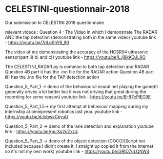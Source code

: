 # CELESTINI-questionnair-2018
Our submission to CELESTINI 2018 questionnaire

relevant videos : 
Question 4 : 
The Video in which I demonstrate The RADAR AND the tap detection
(demonstrating both in the same video)
youtube link - https://youtu.be/7dLo0hY6_90

The video of me demonstrating the accuracy of the HCSR04 ultrasonic sensor(part ii) b) and c)) 
youtube link - https://youtu.be/LJj8kKQJL9Q

The CELESTINI_RADAR.py is common to both tap detection and RADAR 
Question 4B part i) has the .ino file for the RADAR action
Question 4B part iii) has the .ino file for the TAP detection action

Question_5_Part_1 -> demo of the behavioural neural net playing the game(It generally drives a lot better but it was not driving that great 
during the recording for some reason)
youtube link - https://youtu.be/B-87ePlEG9E

Question_5_Part_1.5-> my first attempt at behaviour mapping during my internship at omnipresent robotics last year.
youtube link - https://youtu.be/dJcbwkCeyuU

Question_5_Part_2 -> demo of the lane detection and explanation
youtube link - https://youtu.be/gprXq2dZxL4

Question_5_Part_3 -> demo of the object detection (COCO)(Script not included because I didn't create it, I straight up copied it
from the internet so it's not my own work)
youtube link - https://youtu.be/GRtD7uLQNW4
